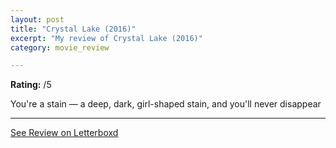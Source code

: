 ```yaml
---
layout: post
title: "Crystal Lake (2016)"
excerpt: "My review of Crystal Lake (2016)"
category: movie_review

---
```


**Rating:** /5

You're a stain — a deep, dark, girl-shaped stain, and you'll never disappear

<hr>

[See Review on Letterboxd](https://boxd.it/4Ko8mN)
